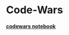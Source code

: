 # Code-Wars
#### [codewars notebook](https://github.com/pradipsapkotag/python/blob/codewars/codewars.ipynb)